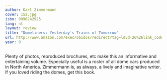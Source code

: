 ```yaml
---
author: Karl Zimmermann
cover: 152.jpg
isbn: 0890242925
lang: nl
layout: review
title: "Domeliners: Yesterday's Trains of Tomorrow"
url: http://www.amazon.com/exec/obidos/redirect?tag=ldvd-20%26link_code=xm2%26camp=2025%26creative=165953%26path=http://www.amazon.com/gp/redirect.html%253fASIN=0890242925%2526tag=ldvd-20%2526lcode=xm2%2526cID=2025%2526ccmID=165953%2526location=/o/ASIN/0890242925%25253FSubscriptionId=0VJDVJ14KM0P0VXDCQ82
year: 0
---
```


Plenty of photos, reproduced brochures, etc make this an informative and entertaining volume.
Especially useful is a roster of all dome cars produced in North America. Zimmermann is, as always, a lively and imaginative writer.
If you loved riding the domes, get this book.
